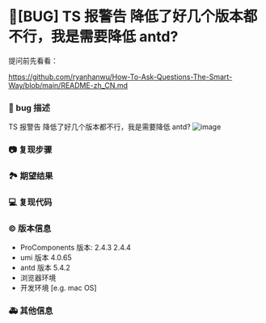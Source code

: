# 🐛[BUG] TS 报警告 降低了好几个版本都不行，我是需要降低 antd?

提问前先看看：

https://github.com/ryanhanwu/How-To-Ask-Questions-The-Smart-Way/blob/main/README-zh_CN.md

### 🐛 bug 描述

TS 报警告 降低了好几个版本都不行，我是需要降低 antd?
![image](https://user-images.githubusercontent.com/19631404/232728759-a2c1f68f-b9a6-4f16-89c6-a9ab5021eeb3.png)

### 📷 复现步骤

<!--
清晰描述复现步骤，让别人也能看到问题，如果可能，尽量提供可执行代码，
如：https://codesandbox.io/ 在此处创建一个 codesandbox，方便我们更快的排查和复现问题
-->

### 🏞 期望结果

<!--
描述你原本期望看到的结果
-->

### 💻 复现代码

<!--
提供可复现的代码，仓库，或线上示例
-->

### © 版本信息

- ProComponents 版本: 2.4.3 2.4.4
- umi 版本 4.0.65
- antd 版本 5.4.2
- 浏览器环境
- 开发环境 [e.g. mac OS]

### 🚑 其他信息

<!--
如截图等其他信息可以贴在这里
-->
